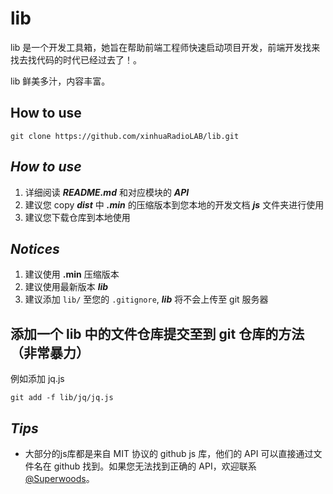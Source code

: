 # **lib**

lib 是一个开发工具箱，她旨在帮助前端工程师快速启动项目开发，前端开发找来找去找代码的时代已经过去了！。

lib 鲜美多汁，内容丰富。

## How to use

```shell
git clone https://github.com/xinhuaRadioLAB/lib.git
```

## **_How to use_**

1.  详细阅读 **_README.md_** 和对应模块的 **_API_**
2.  建议您 copy **_dist_** 中 **_.min_** 的压缩版本到您本地的开发文档 **_js_** 文件夹进行使用
3.  建议您下载仓库到本地使用

## **_Notices_**

1.  建议使用 **.min** 压缩版本
2.  建议使用最新版本 **_lib_**
3.  建议添加 `lib/` 至您的 `.gitignore`, **_lib_** 将不会上传至 git 服务器

## 添加一个 lib 中的文件仓库提交至到 git 仓库的方法（非常暴力）

例如添加 jq.js 

```shell
git add -f lib/jq/jq.js
```

## **_Tips_**

-   大部分的js库都是来自 MIT 协议的 github js 库，他们的 API 可以直接通过文件名在 github 找到。如果您无法找到正确的 API，欢迎联系[@Superwoods](https://github.com/superwoods)。
